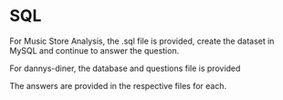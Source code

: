 # SQL

For Music Store Analysis, the .sql file is provided, create the dataset in MySQL and continue to answer the question.

For dannys-diner, the database and questions file is provided


The answers are provided in the respective files for each.
